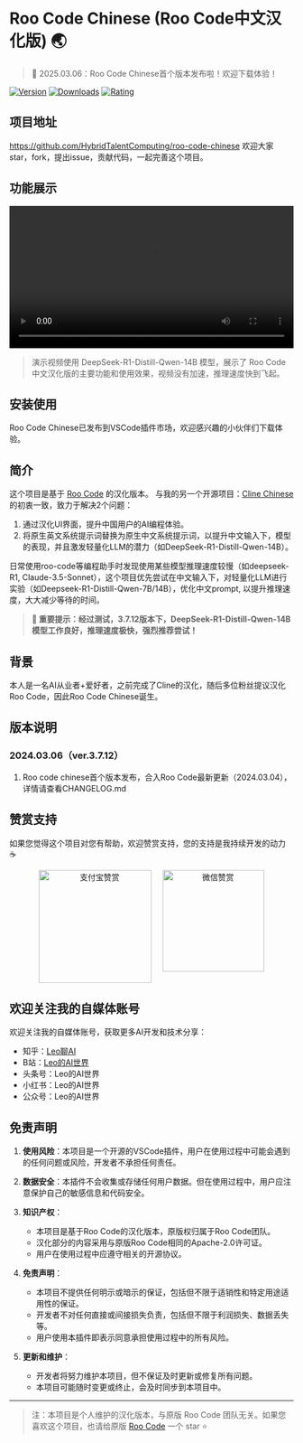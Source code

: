 # Roo Code Chinese (Roo Code中文汉化版) 🌏

> 🎉 2025.03.06：Roo Code Chinese首个版本发布啦！欢迎下载体验！

<p align="center">

[![Version](https://img.shields.io/visual-studio-marketplace/v/HybridTalentComputing.roo-code-chinese)](https://marketplace.visualstudio.com/items?itemName=HybridTalentComputing.roo-code-chinese) [![Downloads](https://img.shields.io/visual-studio-marketplace/d/HybridTalentComputing.roo-code-chinese)](https://marketplace.visualstudio.com/items?itemName=HybridTalentComputing.roo-code-chinese) [![Rating](https://img.shields.io/visual-studio-marketplace/r/HybridTalentComputing.roo-code-chinese)](https://marketplace.visualstudio.com/items?itemName=HybridTalentComputing.roo-code-chinese)

</p>

## 项目地址

https://github.com/HybridTalentComputing/roo-code-chinese
欢迎大家star，fork，提出issue，贡献代码，一起完善这个项目。

## 功能展示

<video width="100%" controls src="https://github.com/user-attachments/assets/a6db47a9-08d7-4d20-afa0-110d23b71a81"></video>

> 演示视频使用 DeepSeek-R1-Distill-Qwen-14B 模型，展示了 Roo Code 中文汉化版的主要功能和使用效果，视频没有加速，推理速度快到飞起。

## 安装使用

Roo Code Chinese已发布到VSCode插件市场，欢迎感兴趣的小伙伴们下载体验。

## 简介

这个项目是基于 [Roo Code](https://github.com/RooVetGit/Roo-Code) 的汉化版本。
与我的另一个开源项目：[Cline Chinese](https://github.com/HybridTalentComputing/cline-chinese)的初衷一致，致力于解决2个问题：

1. 通过汉化UI界面，提升中国用户的AI编程体验。
2. 将原生英文系统提示词替换为原生中文系统提示词，以提升中文输入下，模型的表现，并且激发轻量化LLM的潜力（如DeepSeek-R1-Distill-Qwen-14B）。

日常使用roo-code等编程助手时发现使用某些模型推理速度较慢（如deepseek-R1, Claude-3.5-Sonnet），这个项目优先尝试在中文输入下，对轻量化LLM进行实验（如Deepseek-R1-Distill-Qwen-7B/14B），优化中文prompt, 以提升推理速度，大大减少等待的时间。

> **🚀 重要提示：经过测试，3.7.12版本下，DeepSeek-R1-Distill-Qwen-14B 模型工作良好，推理速度极快，强烈推荐尝试！**

## 背景

本人是一名AI从业者+爱好者，之前完成了Cline的汉化，随后多位粉丝提议汉化Roo Code，因此Roo Code Chinese诞生。

## 版本说明

### 2024.03.06（ver.3.7.12）

1. Roo code chinese首个版本发布，合入Roo Code最新更新（2024.03.04），详情请查看CHANGELOG.md

## 赞赏支持

如果您觉得这个项目对您有帮助，欢迎赞赏支持，您的支持是我持续开发的动力 ☕

<div align="center" style="display: flex; justify-content: center; gap: 20px;">

<a href="https://github.com/HybridTalentComputing/roo-code-chinese/blob/main/docs/QRCode/AliPay.jpg">
  <img src="https://img.shields.io/badge/支付宝赞赏-1677FF?style=for-the-badge&logo=alipay&logoColor=white" alt="支付宝赞赏" width="200" />
</a>

<a href="https://github.com/HybridTalentComputing/roo-code-chinese/blob/main/docs/QRCode/WechatPay.jpg">
  <img src="https://img.shields.io/badge/微信赞赏-07C160?style=for-the-badge&logo=wechat&logoColor=white" alt="微信赞赏" width="180" />
</a>

</div>

## 欢迎关注我的自媒体账号

欢迎关注我的自媒体账号，获取更多AI开发和技术分享：

- 知乎：[Leo聊AI](https://www.zhihu.com/people/HTCMAX)
- B站：[Leo的AI世界](https://space.bilibili.com/23409884?spm_id_from=333.1007.0.0)
- 头条号：Leo的AI世界
- 小红书：Leo的AI世界
- 公众号：Leo的AI世界

## 免责声明

1. **使用风险**：本项目是一个开源的VSCode插件，用户在使用过程中可能会遇到的任何问题或风险，开发者不承担任何责任。

2. **数据安全**：本插件不会收集或存储任何用户数据。但在使用过程中，用户应注意保护自己的敏感信息和代码安全。

3. **知识产权**：

    - 本项目是基于Roo Code的汉化版本，原版权归属于Roo Code团队。
    - 汉化部分的内容采用与原版Roo Code相同的Apache-2.0许可证。
    - 用户在使用过程中应遵守相关的开源协议。

4. **免责声明**：

    - 本项目不提供任何明示或暗示的保证，包括但不限于适销性和特定用途适用性的保证。
    - 开发者不对任何直接或间接损失负责，包括但不限于利润损失、数据丢失等。
    - 用户使用本插件即表示同意承担使用过程中的所有风险。

5. **更新和维护**：
    - 开发者将努力维护本项目，但不保证及时更新或修复所有问题。
    - 本项目可能随时变更或终止，会及时同步到本项目中。

---

> 注：本项目是个人维护的汉化版本，与原版 Roo Code 团队无关。如果您喜欢这个项目，也请给原版 [Roo Code](https://github.com/RooVetGit/Roo-Code) 一个 star ⭐️
